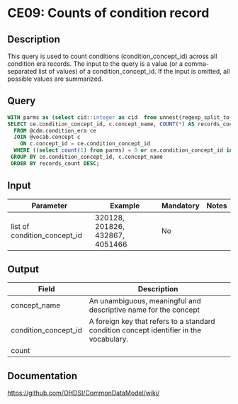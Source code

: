 <!---
Group:condition era
Name:CE09 Counts of condition record
Author:Patrick Ryan
CDM Version: 5.3
-->

# CE09: Counts of condition record

## Description
This query is used to count conditions (condition_concept_id) across all condition era records. The input to the query is a value (or a comma-separated list of values) of a condition_concept_id. If the input is omitted, all possible values are summarized.

## Query

```sql
WITH parms as (select cid::integer as cid  from unnest(regexp_split_to_array( nullif($1::text, '')::text, '\s*,\s*')) as cid)
SELECT ce.condition_concept_id, c.concept_name, COUNT(*) AS records_count
  FROM @cdm.condition_era ce
  JOIN @vocab.concept c
    ON c.concept_id = ce.condition_concept_id
  WHERE ((select count(1) from parms) = 0 or ce.condition_concept_id in  (select cid from parms) )
 GROUP BY ce.condition_concept_id, c.concept_name
 ORDER BY records_count DESC;
```
## Input

|  Parameter |  Example |  Mandatory |  Notes |
| --- | --- | --- | --- |
| list of condition_concept_id | 320128, 201826, 432867, 4051466  | No |   |

## Output

|  Field |  Description |
| --- | --- |
| concept_name | An unambiguous, meaningful and descriptive name for the concept |
| condition_concept_id | A foreign key that refers to a standard condition concept identifier in the vocabulary. |
| count |   |

## Documentation
https://github.com/OHDSI/CommonDataModel/wiki/
